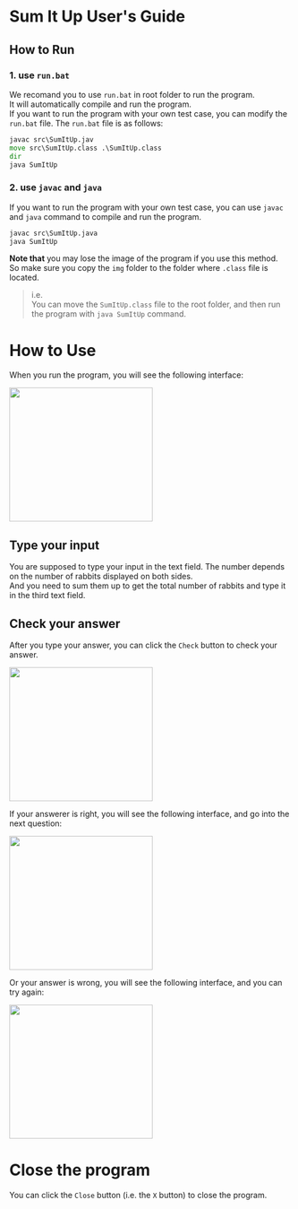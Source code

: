 # Sum It Up User's Guide

## How to Run
### 1. use `run.bat`
We recomand you to use `run.bat` in root folder to run the program.   
It will automatically compile and run the program.   
If you want to run the program with your own test case, you can modify the `run.bat` file. The `run.bat` file is as follows:

```bat
javac src\SumItUp.jav
move src\SumItUp.class .\SumItUp.class
dir
java SumItUp
```

### 2. use `javac` and `java`
If you want to run the program with your own test case, you can use `javac` and `java` command to compile and run the program.
    
```bat
javac src\SumItUp.java
java SumItUp
``` 
**Note that** you may lose the image of the program if you use this method.  
So make sure you copy the `img` folder to the folder where `.class` file is located.

> i.e.   
> You can move the `SumItUp.class` file to the root folder, and then run the program with `java SumItUp` command.

# How to Use
When you run the program, you will see the following interface:

<img src="https://dsm04pap003files.storage.live.com/y4mvTN0Ee-LZjWOk1EfqgF0EkWrbdHMHw025KRfl2zUbWXTfHX8MVfbMHZcPIKH-1qd1M34xEACwAF9s4XNqf5ZNSolGAzGZRKuHX5KBRkuyZ6zJf8l_2T2_PQVS5lfyYjAY8QCMwIQ62XsjSz3iZ2m3coKWcEfQksoDw0w5Gvp0GeEQCYHHHrrJUhoIfiDkYnQ?width=256&height=239&cropmode=none" width="256" height="239" />

## Type your input
You are supposed to type your input in the text field. The number depends on the number of rabbits displayed on both sides.  
And you need to sum them up to get the total number of rabbits and type it in the third text field.

## Check your answer
After you type your answer, you can click the `Check` button to check your answer.  

<img src="https://dsm04pap003files.storage.live.com/y4m5hurCb-gAv5YBhVzR25y4wE2Aim_-p1PPCcWdF0JAowY_Q6c_ewKcVDjN_ya_1aU_Q0dpMcHctZiX7J0srLFHXn61xALc_6gDsnEiAivJsI79RXy2zVc-z-eaVvTjeMFETZCp3nTS5wKEpzvJjEflNFP2d0-YbCbEU5xKdEy5KoSjV1hc2RWfrJbU1XpL1TR?width=256&height=239&cropmode=none" width="256" height="239" />

If your answerer is right, you will see the following interface, and go into the next question:

<img src="https://dsm04pap003files.storage.live.com/y4muWv93UM_004FU1__IHeOeweBmQdOodWtS8K2ltWnegrmdqFSRuGyIE7BxQJInPBhhvEJK1b5kKBvcFF-NtwFAUN9pSDcl_u5CmVtu0rC-52r-q1kiii8Fth5KYEocyXaXhyzb9kDDr7nXg-Yw_QM9xv6SVNUJUMFrkDIEXmwZScyLJrYDtfU3CdKG80CmulP?width=256&height=239&cropmode=none" width="256" height="239" />

Or your answer is wrong, you will see the following interface, and you can try again:

<img src="https://dsm04pap003files.storage.live.com/y4m0BGiCYZD_kMWcEoUnY7sCF0TV_rVFyJY8hXByZYqicDFp-amaT2SMKxX2JpbbLCZu4QG3YKuFhCDTw20w4_N8hWYaW0s04fdDsPQrJKwMRLuEbcEMmNIKxjT1dfJBB8_eikFLrllS-B1JDlIr_q8mdF_WqJVWzEuumsoSFO8uyklO1L9TviVbyWFJBAe_3Ke?width=256&height=239&cropmode=none" width="256" height="239" />

# Close the program
You can click the `Close` button (i.e. the `X` button) to close the program.
